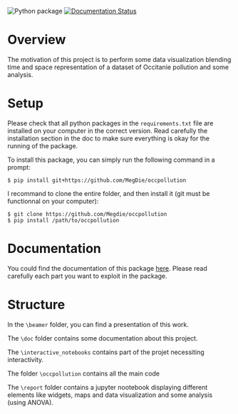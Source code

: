 
![Python package](https://github.com/MegDie/occpollution/workflows/Python%20package/badge.svg)
[![Documentation Status](https://readthedocs.org/projects/occpollution/badge/?version=latest)](https://occpollution.readthedocs.io/en/latest/?badge=latest)

# Overview

The motivation of this project is to perform some data visualization blending time and space representation of a dataset of Occitanie pollution and some analysis.


# Setup

Please check that all python packages in the `requirements.txt` file are installed on your computer in the correct version. Read carefully the installation section in the doc to make sure everything is okay for the running of the package.

To install this package, you can simply run the following command in a prompt:

    $ pip install git+https://github.com/MegDie/occpollution

I recommand to clone the entire folder, and then install it (git must be functionnal on your computer): 

    $ git clone https://github.com/Megdie/occpollution
    $ pip install /path/to/occpollution
    

# Documentation

You could find the documentation of this package [here](https://occpollution.readthedocs.io/en/latest/). Please read carefully each part you want to exploit in the package.

# Structure

In the `\beamer` folder, you can find a presentation of this work.

The `\doc` folder contains some documentation about this project.

The `\interactive_notebooks` contains part of the projet necessiting interactivity.

The folder `\occpollution` contains all the main code

The `\report` folder contains a jupyter nootebook displaying different elements like widgets, maps and data visualization and some analysis (using ANOVA).